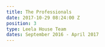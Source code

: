 ```yaml
---
title: The Professionals
date: 2017-10-29 08:24:00 Z
position: 3
type: Leela House Team
dates: September 2016 - April 2017
---
```


